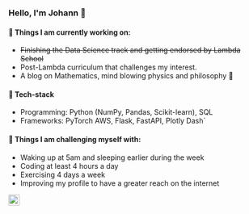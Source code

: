 ### Hello, I'm Johann 👋


#### 🔭 Things I am currently working on: 
- <s>Finishing the Data Science track and getting endorsed by Lambda School</s>
- Post-Lambda curriculum that challenges my interest. 
- A blog on Mathematics, mind blowing physics and philosophy 🚀

#### :genie: Tech-stack
- Programming: Python (NumPy, Pandas, Scikit-learn), SQL 
- Frameworks: PyTorch AWS, Flask, FastAPI, Plotly Dash`

#### :muscle: Things I am challenging myself with:
- Waking up at 5am and sleeping earlier during the week
- Coding at least 4 hours a day
- Exercising 4 days a week
- Improving my profile to have a greater reach on the internet 

<a href="https://linktr.ee/Johann_augustine"><img align="left" alt="Johann linktree" width="22px" src="https://www.flaticon.com/svg/static/icons/svg/41/41991.svg"/></a>


<!--
**jhnnxyzptlk/jhnnxyzptlk** is a ✨ _special_ ✨ repository because its `README.md` (this file) appears on your GitHub profile.


